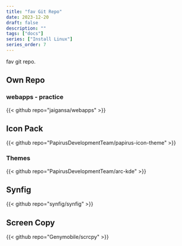 ```yaml
---
title: "fav Git Repo"
date: 2023-12-20
draft: false
description: ""
tags: ["docs"]
series: ["Install Linux"]
series_order: 7
---
```



fav git repo.


## Own Repo
### webapps - practice
{{< github repo="jaigansa/webapps" >}}
</br>



## Icon Pack
{{< github repo="PapirusDevelopmentTeam/papirus-icon-theme" >}}
</br>

### Themes
{{< github repo="PapirusDevelopmentTeam/arc-kde" >}}
</br>

## Synfig
{{< github repo="synfig/synfig" >}}
</br>

## Screen Copy
{{< github repo="Genymobile/scrcpy" >}}
</br>

</br>

